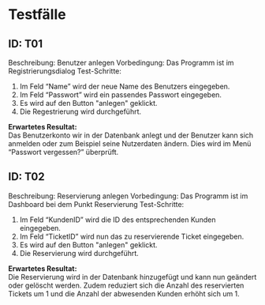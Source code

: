 Testfälle
=====

## ID: 	T01
Beschreibung: 	Benutzer anlegen
Vorbedingung: 	Das Programm ist im Registrierungsdialog
Test-Schritte: 	
1. Im Feld “Name” wird der neue Name des Benutzers eingegeben.
2. Im Feld “Passwort” wird ein passendes Passwort eingegeben.
3. Es wird auf den Button "anlegen" geklickt.
4. Die Regestrierung wird durchgeführt.
   
**Erwartetes Resultat:**   	
Das Benutzerkonto wir in der Datenbank anlegt und der Benutzer kann sich anmelden oder zum Beispiel seine Nutzerdaten ändern.
Dies wird im Menü “Passwort vergessen?” überprüft.


## ID: 	T02
Beschreibung: 	Reservierung anlegen
Vorbedingung: 	Das Programm ist im Dashboard bei dem Punkt Reservierung
Test-Schritte: 	
1. Im Feld “KundenID” wird die ID des entsprechenden Kunden eingegeben.
2. Im Feld “TicketID” wird nun das zu reservierende Ticket eingegeben.
3. Es wird auf den Button "anlegen" geklickt.
4. Die Reservierung wird durchgeführt.
     
**Erwartetes Resultat:**   	
Die Reservierung wird in der Datenbank hinzugefügt und kann nun geändert oder gelöscht werden.
Zudem reduziert sich die Anzahl des reservierten Tickets um 1 und die Anzahl der abwesenden Kunden erhöht sich um 1.


